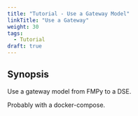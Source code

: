 ```yaml
---
title: "Tutorial - Use a Gateway Model"
linkTitle: "Use a Gateway"
weight: 30
tags:
  - Tutorial
draft: true
---
```


## Synopsis

Use a gateway model from FMPy to a DSE.

Probably with a docker-compose.
